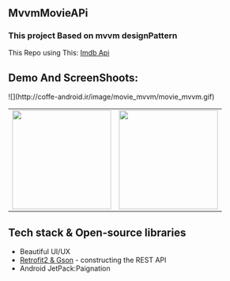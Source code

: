 
# <h2>MvvmMovieAPi</h2>
<h3>This project Based on mvvm designPattern </h3>
 This Repo using This: <a href="https://www.themoviedb.org/documentation/api">Imdb Api</a>
 <h2>Demo And ScreenShoots:</h2>  
 ![](http://coffe-android.ir/image/movie_mvvm/movie_mvvm.gif)
</br>
 <table>
  <tr>
    <td><img src="http://coffe-android.ir/image/movie_mvvm/screen_shoot_1.jpg" width="200"> </td>
    <td><img src="http://coffe-android.ir/image/movie_mvvm/screen_shoot_2.jpg" width="200"> </td>
  </tr>
 </table>

<h2>Tech stack & Open-source libraries</h2>  

<ul>
   <li> Beautiful UI/UX </li>
  <li><a href="https://github.com/square/retrofit">Retrofit2 &amp; Gson</a> - constructing the REST API</li>
  <li>
        Android JetPack:Paignation
  </li>
  </ul>
